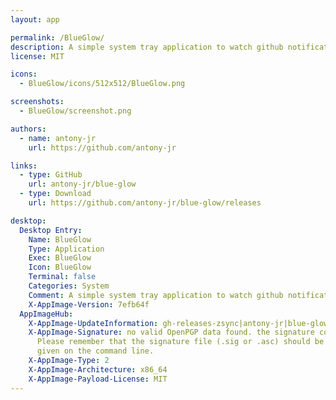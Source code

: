 ```yaml
---
layout: app

permalink: /BlueGlow/
description: A simple system tray application to watch github notifications
license: MIT

icons:
  - BlueGlow/icons/512x512/BlueGlow.png

screenshots:
  - BlueGlow/screenshot.png

authors:
  - name: antony-jr
    url: https://github.com/antony-jr

links:
  - type: GitHub
    url: antony-jr/blue-glow
  - type: Download
    url: https://github.com/antony-jr/blue-glow/releases

desktop:
  Desktop Entry:
    Name: BlueGlow
    Type: Application
    Exec: BlueGlow
    Icon: BlueGlow
    Terminal: false
    Categories: System
    Comment: A simple system tray application to watch github notifications
    X-AppImage-Version: 7efb64f
  AppImageHub:
    X-AppImage-UpdateInformation: gh-releases-zsync|antony-jr|blue-glow|continuous|BlueGlow*-x86_64.AppImage.zsync
    X-AppImage-Signature: no valid OpenPGP data found. the signature could not be verified.
      Please remember that the signature file (.sig or .asc) should be the first file
      given on the command line.
    X-AppImage-Type: 2
    X-AppImage-Architecture: x86_64
    X-AppImage-Payload-License: MIT
---
```

